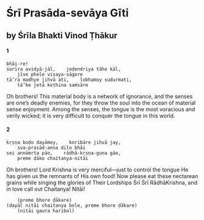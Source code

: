 # Śrī Prasāda-sevāya Gīti

## by Śrīla Bhakti Vinod Ṭhākur

#### 1

    bhāi-re!
    śorīra avidyā-jāl,    joḍendriya tāhe kāl,
        jīve phele viṣaya-sāgore
    tā’ra madhye jihvā ati,    lobhamoy sudurmati,
        tā’ke jetā koṭhina saṁsāre

Oh brothers! This material body is a network of ignorance, and the senses are one’s deadly enemies, for they throw the soul into the ocean of material sense enjoyment. Among the senses, the tongue is the most voracious and verily wicked; it is very difficult to conquer the tongue in this world.

#### 2

    kṛṣṇa boḍo dayāmoy,    koribāre jihvā jay,
        sva-prasād-anna dilo bhāi
    sei annāmṛta pāo,    rādhā-kṛṣṇa-guṇa gāo,
        preme ḍāko chaitanya-nitāi

Oh brothers! Lord Krishna is very merciful—just to control the tongue He has given us the remnants of His own food! Now please eat these nectarean grains while singing the glories of Their Lordships Śrī Śrī RādhāKrishna, and in love call out Chaitanya! Nitāi!

        (preme bhore ḍākare)
    (dayāl nitāi chaitanya bole, preme bhore ḍākare)
        (nitāi gaura haribol)


